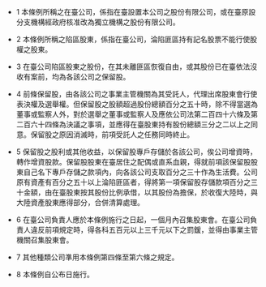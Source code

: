 * 1 本條例所稱之在臺公司，係指在臺設置本公司之股份有限公司，或在臺原設分支機構經政府核准改為獨立機構之股份有限公司。

* 2 本條例所稱之陷區股東，係指在臺公司，淪陷匪區持有記名股票不能行使股權之股東。

* 3 在臺公司陷區股東之股份，在其未離匪區恢復自由，或其股份已在臺依法沒收有案前，均為各該公司之保留股。

* 4 前條保留股，由各該公司之事業主管機關為其受託人，代理出席股東會行使表決權及選舉權。但保留股之股額超過股份總額百分之五十時，除不得當選為董事或監察人外，對於選舉之董事或監察人及應依公司法第二百四十六條及第二百六十四條為決議之事項，並應得在臺股東持有股份總額三分之二以上之同意。保留股之原因消滅時，前項受託人之任務同時終止。

* 5 保留股之股利或其他收益，以保留股專戶存儲於各該公司，俟公司增資時，轉作增資股款。保留股股東在臺居住之配偶或直系血親，得就前項該保留股股東自己名下專戶存儲之款項內，向各該公司支取百分之三十作為生活費。公司原有資產有百分之五十以上淪陷匪區者，得將第一項保留股存儲款項百分之三十金額，由在臺股東按其股份比例承借，以其股份為擔保，於收復大陸時，與大陸資產股東應得部分，合併清算處理。

* 6 在臺公司負責人應於本條例施行之日起，一個月內召集股東會。在臺公司負責人違反前項規定時，得各科五百元以上三千元以下之罰鍰，並得由事業主管機關召集股東會。

* 7 其他種類公司準用本條例第四條至第六條之規定。

* 8 本條例自公布日施行。

